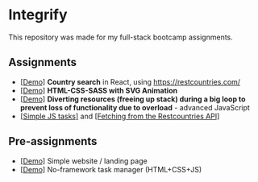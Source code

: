 # Integrify

This repository was made for my full-stack bootcamp assignments.

## Assignments
- [[Demo]](https://d-0-t-country-search.netlify.app/) **Country search** in React, using https://restcountries.com/
- [[Demo]](https://d-0-t.github.io/integrify/assignments/is3-css-sass-animation/index.html) **HTML-CSS-SASS with SVG Animation**
- [[Demo]](https://d-0-t.github.io/integrify/assignments/is3-javascript/divert_resources_during_loop/index.html) **Diverting resources (freeing up stack) during a big loop to prevent loss of functionality due to overload** - advanced JavaScript
- [[Simple JS tasks]](https://github.com/d-0-t/integrify/blob/main/assignments/is3-javascript/fetching_restcountries.js) and [[Fetching from the Restcountries API]](https://github.com/d-0-t/integrify/blob/main/assignments/is3-javascript/fetching_restcountries.js)

## Pre-assignments
- [[Demo]](https://d-0-t.github.io/integrify/pre-assignments/website/) Simple website / landing page
- [[Demo]](https://d-0-t.github.io/integrify/pre-assignments/task-manager/) No-framework task manager (HTML+CSS+JS)
